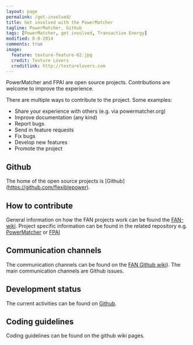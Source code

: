 ```yaml
---
layout: page
permalink: /get-involved/
title: Get involved with the PowerMatcher
tagline: PowerMatcher, Github
tags: [PowerMatcher, get involved, Transactive Energy]
modified: 8-8-2014
comments: true
image:
  feature: texture-feature-02.jpg
  credit: Texture Lovers
  creditlink: http://texturelovers.com
---
```


PowerMatcher and FPAI are open source projects. Contributions are welcome to improve the experience.

There are multiple ways to contribute to the project. Some examples:
 * Share your experience with others (e.g. via powermatcher.org)
 * Improve documentation (any kind)
 * Report bugs
 * Send in feature requests
 * Fix bugs
 * Develop new features
 * Promote the project

## Github ##
The home of the open source projects is [Github] (https://github.com/flexiblepower).

## How to contribute ##
General information on how the FAN projects work can be found the [FAN-wiki](https://github.com/flexiblepower/FAN-wiki/wiki). 
Project specific information can be found in the related repository e.g. [PowerMatcher](https://github.com/flexiblepower/fpai-powermatcher) or [FPAI](https://github.com/flexiblepower/powermatcher)

## Communication channels ##
The communication channels can be found on the [FAN Github wiki](https://github.com/flexiblepower/FAN-wiki/wiki/Communication-channels)).
The main communication channels are Github issues.

## Development status ##
The current activities can be found on [Github](https://github.com/orgs/flexiblepower/dashboard).

## Coding guidelines ##
Coding guidelines can be found on the github wiki pages.



